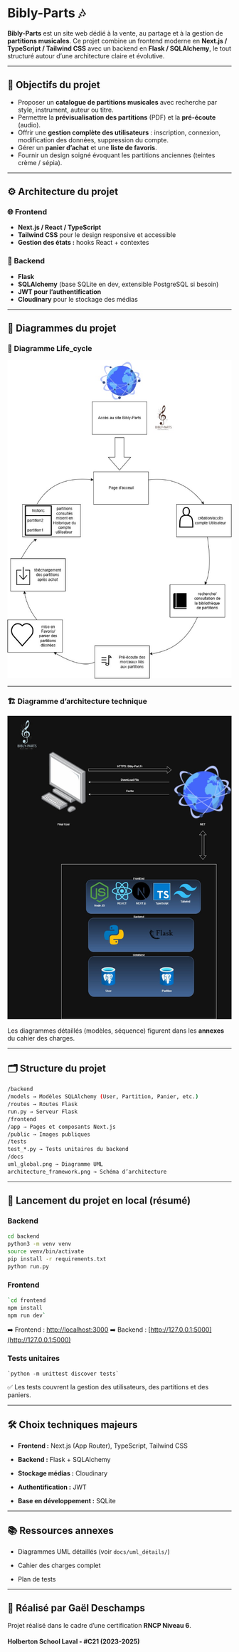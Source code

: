 
# Bibly-Parts 🎶

**Bibly-Parts** est un site web dédié à la vente, au partage et à la gestion de **partitions musicales**.
Ce projet combine un frontend moderne en **Next.js / TypeScript / Tailwind CSS** avec un backend en **Flask / SQLAlchemy**, le tout structuré autour d’une architecture claire et évolutive.

---

## 🎯 Objectifs du projet

- Proposer un **catalogue de partitions musicales** avec recherche par style, instrument, auteur ou titre.
- Permettre la **prévisualisation des partitions** (PDF) et la **pré-écoute** (audio).
- Offrir une **gestion complète des utilisateurs** : inscription, connexion, modification des données, suppression du compte.
- Gérer un **panier d’achat** et une **liste de favoris**.
- Fournir un design soigné évoquant les partitions anciennes (teintes crème / sépia).

---

## ⚙️ Architecture du projet

### 🌐 Frontend
- **Next.js / React / TypeScript**
- **Tailwind CSS** pour le design responsive et accessible
- **Gestion des états :** hooks React + contextes

### 🔗 Backend
- **Flask**
- **SQLAlchemy** (base SQLite en dev, extensible PostgreSQL si besoin)
- **JWT pour l’authentification**
- **Cloudinary** pour le stockage des médias

---

## 📌 Diagrammes du projet

### 📝 Diagramme Life_cycle

![Life-Cycle Diagramme](./docs/Life-Cycle_Bibly-Parts.jpg)

---

### 🏗 Diagramme d’architecture technique

![Framworks](./docs/Architecture_Bibly-Parts.jpg)

Les diagrammes détaillés (modèles, séquence) figurent dans les **annexes** du cahier des charges.

---

## 🗂 Structure du projet

````bash
/backend
/models → Modèles SQLAlchemy (User, Partition, Panier, etc.)
/routes → Routes Flask
run.py → Serveur Flask
/frontend
/app → Pages et composants Next.js
/public → Images publiques
/tests
test_*.py → Tests unitaires du backend
/docs
uml_global.png → Diagramme UML
architecture_framework.png → Schéma d’architecture
````

---

## 🚀 Lancement du projet en local (résumé)

### Backend
````bash
cd backend
python3 -m venv venv
source venv/bin/activate
pip install -r requirements.txt
python run.py
````

### Frontend

````bash
`cd frontend
npm install
npm run dev`
````

➡️ Frontend : [http://localhost:3000](http://localhost:3000)
➡️ Backend : [http://127.0.0.1:5000](http://127.0.0.1:5000)


### Tests unitaires
````
`python -m unittest discover tests`
````


✅ Les tests couvrent la gestion des utilisateurs, des partitions et des paniers.

----------

## 🛠 Choix techniques majeurs

-   **Frontend :** Next.js (App Router), TypeScript, Tailwind CSS

-   **Backend :** Flask + SQLAlchemy

-   **Stockage médias :** Cloudinary

-   **Authentification :** JWT

-   **Base en développement :** SQLite


----------

## 📚 Ressources annexes

-   Diagrammes UML détaillés (voir `docs/uml_détails/`)

-   Cahier des charges complet

-   Plan de tests


----------

## 🤝 Réalisé par Gaël Deschamps

Projet réalisé dans le cadre d’une certification **RNCP Niveau 6**.

#### Holberton School Laval  - #C21 (2023-2025)
